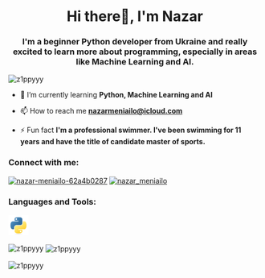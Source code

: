 <h1 align="center">Hi there👋, I'm Nazar</h1>
<h3 align="center">I'm a beginner Python developer from Ukraine and really excited to learn more about programming, especially in areas like Machine Learning and AI.</h3>

<p align="left"> <img src="https://komarev.com/ghpvc/?username=z1ppyyy&label=Profile%20views&color=0e75b6&style=flat" alt="z1ppyyy" /> </p>

- 🌱 I’m currently learning **Python, Machine Learning and AI**

- 📫 How to reach me **nazarmeniailo@icloud.com**

- ⚡ Fun fact **I'm a professional swimmer. I've been swimming for 11 years and have the title of candidate master of sports.**

<h3 align="left">Connect with me:</h3>
<p align="left">
<a href="https://linkedin.com/in/nazar-meniailo-62a4b0287" target="blank"><img align="center" src="https://raw.githubusercontent.com/rahuldkjain/github-profile-readme-generator/master/src/images/icons/Social/linked-in-alt.svg" alt="nazar-meniailo-62a4b0287" height="30" width="40" /></a>
<a href="https://instagram.com/nazar_meniailo" target="blank"><img align="center" src="https://raw.githubusercontent.com/rahuldkjain/github-profile-readme-generator/master/src/images/icons/Social/instagram.svg" alt="nazar_meniailo" height="30" width="40" /></a>
</p>

<h3 align="left">Languages and Tools:</h3>
<p align="left"> <a href="https://www.python.org" target="_blank" rel="noreferrer"> <img src="https://raw.githubusercontent.com/devicons/devicon/master/icons/python/python-original.svg" alt="python" width="40" height="40"/> </a> </p>

<p><img align="left" src="https://github-readme-stats.vercel.app/api/top-langs?username=z1ppyyy&show_icons=true&locale=en&layout=compact" alt="z1ppyyy" /></p>

<p>&nbsp;<img align="center" src="https://github-readme-stats.vercel.app/api?username=z1ppyyy&show_icons=true&locale=en" alt="z1ppyyy" /></p>

<p><img align="center" src="https://github-readme-streak-stats.herokuapp.com/?user=z1ppyyy&" alt="z1ppyyy" /></p>
